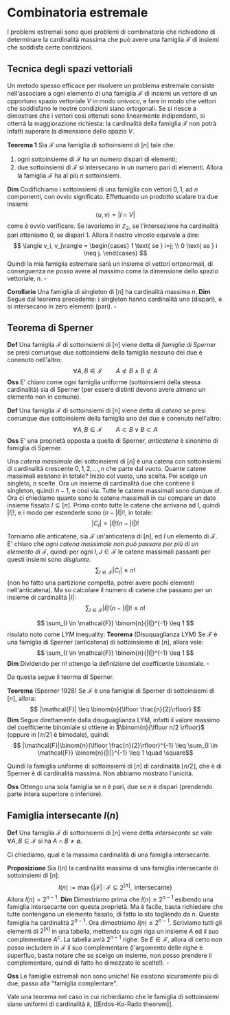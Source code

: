 # Combinatoria estremale

I problemi estremali sono quei problemi di combinatoria che richiedono di determinare la cardinalità massima che può avere una famiglia $\mathcal{F}$ di insiemi che soddisfa certe condizioni.

## Tecnica degli spazi vettoriali

Un metodo spesso efficace per risolvere un problema estremale consiste nell'associare a ogni elemento di una famiglia $\mathcal{F}$ di insiemi un vettore di un opportuno spazio vettoriale $V$ in modo univoco, e fare in modo che vettori che soddisfano le nostre condizioni siano ortogonali.
Se si riesce a dimostrare che i vettori così ottenuti sono linearmente indipendenti, si otterrà la maggiorazione richiesta: la cardinalità della famiglia $\mathcal{F}$ non potrà infatti superare la dimensione dello spazio $V$.

**Teorema 1** Sia $\mathcal{F}$ una famiglia di sottoinsiemi di $[n]$ tale che:
1. ogni sottoinsieme di $\mathcal{F}$ ha un numero dispari di elementi;
2. due sottoinsiemi di $\mathcal{F}$ si intersecano in un numero pari di elementi.
Allora la famiglia $\mathcal{F}$ ha al più $n$ sottoinsiemi.

**Dim** Codifichiamo i sottoinsiemi di una famiglia con vettori $0,1$, ad $n$ componenti, con ovvio significato. Effettuando un prodotto scalare tra due insiemi:
$$
\langle u, v\rangle = |I \cap V |
$$
come è ovvio verificare. Se lavoriamo in $\mathbb{Z}_2$, se l'intersezione ha cardinalità pari otteniamo $0$, se dispari $1$. Allora il nostro vincolo equivale a dire:
$$
\langle v_i, v_j\rangle = 
\begin{cases}
1 \text{ se } i=j; \\
0 \text{ se } i \neq j.
\end{cases}
$$
Quindi la mia famiglia estremale sarà un insieme di vettori ortonormali, di conseguenza ne posso avere al massimo come la dimensione dello spazio vettoriale, $n$. $\square$

**Corollario** Una famiglia di singleton di $[n]$ ha cardinalità massima $n$.
**Dim** Segue dal teorema precedente: i singleton hanno cardinalità uno (dispari), e si intersecano in zero elementi (pari). $\square$

## Teorema di Sperner

**Def** Una famiglia $\mathcal{F}$ di sottoinsiemi di $[n]$ viene detta di _famiglia di Sperner_ se presi comunque due sottoinsiemi della famiglia nessuno dei due è conenuto nell'altro:
$$
\forall A,B \in \mathcal{F} \qquad A \not\subset B \;\land\; B \not\subset A
$$
**Oss** E' chiaro come ogni famiglia uniforme (sottoinsiemi della stessa cardinalità) sia di Sperner (per essere distinti devono avere almeno un elemento non in comune).

**Def** Una famiglia $\mathcal{F}$ di sottoinsiemi di $[n]$ viene detta di _catena_ se presi comunque due sottoinsiemi della famiglia uno dei due è conenuto nell'altro:
$$
\forall A,B \in \mathcal{F} \qquad A \subset B \;\lor\; B \subset A
$$
**Oss** E' una proprietà opposta a quella di Sperner, _anticatena_ è sinonimo di famiglia di Sperner.

Una _catena massimale_ dei sottoinsiemi di $[n]$ è una catena con sottoinsiemi di cardinalità crescente $0,1,2,\dots,n$ che parte dal vuoto. Quante catene massimali esistono in totale? Inizio col vuoto, una scelta. Poi scelgo un singleto, $n$ scelte. Ora un insieme di cardinalità due che contiene il singleton, quindi $n-1$, e cosi via. Tutte le catene massimali sono dunque $n!$.
Ora ci chiediamo quante sono le catene massimali in cui compare un dato insieme fissato $I \subseteq [n]$. Prima conto tutte le catene che arrivano ad $I$, quindi $|I|!$, e i modo per estenderle sono $(n-|I|)!$, in totale:
$$
|C_I| = |I|!(n-|I|)!
$$
Torniamo alle anticatene, sia $\mathcal{F}$ un'anticatena di $[n]$, ed $I$ un elemento di $\mathcal{F}$. E' chiaro che _ogni catena massimale non può passare per più di un elemento di $\mathcal{F}$_, quindi per ogni $I,J \in \mathcal{F}$ le catene massimali passanti per questi insiemi sono _disgiunte_. 
$$
\sum_{I \in \mathcal{F}} |C_I| \leq n!
$$
(non ho fatto una partizione compelta, potrei avere pochi elementi nell'anticatena).
Ma so calcolare il numero di catene che passano per un insieme di cardinalità $|I|$:
$$
\sum_{I \in \mathcal{F}} |I|!(n-|I|)! \leq n!
$$

$$
\sum_{I \in \mathcal{F}} \binom{n}{|I|}^{-1} \leq 1
$$
risulato noto come $LYM$ inequality:
**Teorema** (Disuquaglianza LYM) Se $\mathcal{F}$ è una famiglia di Sperner (anticatena) di sottoinsieme di $[n]$, allora vale:
$$
\sum_{I \in \mathcal{F}} \binom{n}{|I|}^{-1} \leq 1
$$
**Dim** 
Dividendo per $n!$ ottengo la definizione del coefficente binomiale. $\square$

Da questa segue il teorma di Sperner.

**Teorema** (Sperner 1928) Se $\mathcal{F}$ è una famiglai di Sperner di sottoinsiemi di $[n]$, allora:
$$
|\mathcal{F}| \leq \binom{n}{\lfloor \frac{n}{2}\rfloor}
$$
**Dim** Segue direttamente dalla disuguaglianza LYM, infatti il valore massimo del coefficiente binomiale si ottiene in $\binom{n}{\lfloor n/2 \rfloor}$ (oppure in $\lceil n/2 \rceil$ è bimodale), quindi:
$$
|\mathcal{F}|\binom{n}{\lfloor \frac{n}{2}\rfloor}^{-1} \leq \sum_{I \in \mathcal{F}} \binom{n}{|I|}^{-1} \leq 1 \quad \square$$

Quindi la famiglia uniforme di sottoinsiemi di $[n]$ di cardinalità $\lfloor n/2 \rfloor$, che è di Sperner è di cardinalità massima. Non abbiamo mostrato l'unicità.

**Oss** Ottengo una sola famiglia se $n$ è pari, due se $n$ è dispari (prendendo parte intera superiore o inferiore). 

## Famiglia intersecante $I(n)$

**Def** Una famiglia $\mathcal{F}$ di sottoinsiemi di $[n]$ viene detta _intersecante_ se vale $\forall A,B \in \mathcal{F}$ si ha $A \cap B \neq \emptyset$. 

Ci chiediamo, qual è la massima cardinalità di una famiglia intersecante.

**Proposizione** Sia $I(n)$ la cardinalità massima di una famiglia intersecante di sottoinsiemi di $[n]$:
$$
I(n) := \max\left\{ |\mathcal{F}| \, :\, \mathcal{F} \subseteq 2^{[n]}, \text { intersecante}\right\}
$$
Allora $I(n)=2^{n-1}$.
**Dim** Dimostriamo prima che $I(n) \geq 2^{n-1}$ esibendo una famiglia intersecante con questa proprietà. Ma è facile, basta richiedere che tutte contengano un elemento fissato, di fatto lo sto togliendo da $n$. Questa famiglia ha cardinalità $2^{n-1}$.
Ora dimostriamo $I(n) \leq 2^{n-1}$. Scriviamo tutti gli elementi di $2^{[n]}$ in una tabella, mettendo su ogni riga un insieme $A$ ed il suo complementare $A^c$. La tabella avrà $2^{n-1}$ righe. Se $E \in \mathcal{F}$, allora di certo non posso includere in $\mathcal{F}$ il suo complementare (l'argomento delle righe è superfluo, basta notare che se scelgo un insieme, non posso prendere il complementare, quindi di fatto ho dimezzato le scelte!). $\square$

**Oss** Le famiglie estremali non sono uniche! Ne esistono sicuramente più di due, passo alla "famiglia complentare".

Vale una teorema nel caso in cui richiediamo che le famiglia di sottoinsiemi siano uniformi di cardinalità $k$, [[Erdos-Ko-Rado theorem]].

